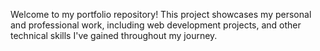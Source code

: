 
Welcome to my portfolio repository! This project showcases my personal and professional work, including web development projects, and other technical skills I've gained throughout my journey.
